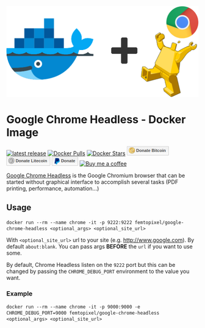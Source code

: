 ![logo](logo.png)

Google Chrome Headless - Docker Image
================================

[![latest release](https://img.shields.io/github/release/femtopixel/docker-google-chrome-headless.svg "latest release")](http://github.com/femtopixel/docker-google-chrome-headless/releases)
[![Docker Pulls](https://img.shields.io/docker/pulls/femtopixel/google-chrome-headless.svg)](https://hub.docker.com/r/femtopixel/google-chrome-headless/)
[![Docker Stars](https://img.shields.io/docker/stars/femtopixel/google-chrome-headless.svg)](https://hub.docker.com/r/femtopixel/google-chrome-headless/)
[![Bitcoin donation](https://github.com/jaymoulin/jaymoulin.github.io/raw/master/btc.png "Bitcoin donation")](https://m.freewallet.org/id/374ad82e/btc)
[![Litecoin donation](https://github.com/jaymoulin/jaymoulin.github.io/raw/master/ltc.png "Litecoin donation")](https://m.freewallet.org/id/374ad82e/ltc)
[![PayPal donation](https://github.com/jaymoulin/jaymoulin.github.io/raw/master/ppl.png "PayPal donation")](https://www.paypal.me/jaymoulin)
[![Buy me a coffee](https://www.buymeacoffee.com/assets/img/custom_images/orange_img.png "Buy me a coffee")](https://www.buymeacoffee.com/3Yu8ajd7W)

[Google Chrome Headless](https://developers.google.com/web/updates/2017/04/headless-chrome) is the Google Chromium browser that can be started without graphical interface to accomplish several tasks (PDF printing, performance, automation...)

Usage
-----

```
docker run --rm --name chrome -it -p 9222:9222 femtopixel/google-chrome-headless <optional_args> <optional_site_url> 
```

With `<optional_site_url>` url to your site (e.g. http://www.google.com). By default `about:blank`. You can pass args **BEFORE** the `url` if you want to use some.

By default, Chrome Headless listen on the `9222` port but this can be changed by passing the `CHROME_DEBUG_PORT` environment to the value you want.

### Example

```
docker run --rm --name chrome -it -p 9000:9000 -e CHROME_DEBUG_PORT=9000 femtopixel/google-chrome-headless <optional_args> <optional_site_url> 
``` 

